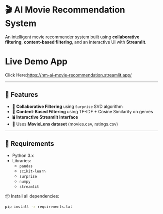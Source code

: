 
# 🎬 AI Movie Recommendation System

An intelligent movie recommender system built using **collaborative filtering**, **content-based filtering**, and an interactive UI with **Streamlit**.

# Live Demo App
Click Here:https://nm-ai-movie-recommendation.streamlit.app/

---

## 🚀 Features

- 🔁 **Collaborative Filtering** using `Surprise` SVD algorithm
- 🧠 **Content-Based Filtering** using TF-IDF + Cosine Similarity on genres
- 🖥️ **Interactive Streamlit Interface**
- 📁 Uses **MovieLens dataset** (movies.csv, ratings.csv)

---

## 🧩 Requirements

- Python 3.x
- Libraries:
  - `pandas`
  - `scikit-learn`
  - `surprise`
  - `numpy`
  - `streamlit`

📦 Install all dependencies:

```bash
pip install -r requirements.txt
